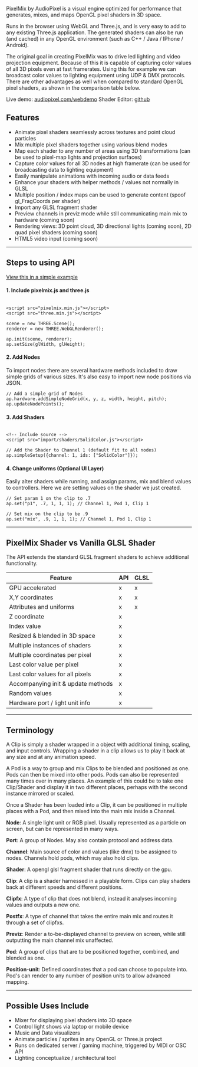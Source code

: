 

PixelMix by AudioPixel is a visual engine optimized for performance that generates, mixes, and maps OpenGL pixel shaders in 3D space.

Runs in the browser using WebGL and Three.js, and is very easy to add to any existing Three.js application.
The generated shaders can also be run (and cached) in any OpenGL environment (such as C++ / Java / IPhone / Android).

The original goal in creating PixelMix was to drive led lighting and video projection equipment. Because of this it is capable of capturing color values of all 3D pixels even at fast framerates. Using this for example we can broadcast color values to lighting equipment using UDP & DMX protocols. There are other advantages as well when compared to standard OpenGL pixel shaders, as shown in the comparison table below.

Live demo: [audiopixel.com/webdemo](https://audiopixel.com/webdemo)
Shader Editor: [github](https://github.com/hepp/audiopixel3/blob/master/examples/shader_edit.html)

## Features ##

* Animate pixel shaders seamlessly across textures and point cloud particles 
* Mix multiple pixel shaders together using various blend modes
* Map each shader to any number of areas using 3D transformations (can be used to pixel-map lights and projection surfaces)
* Capture color values for all 3D nodes at high framerate (can be used for broadcasting data to lighting equipment)
* Easily manipulate animations with incoming audio or data feeds
* Enhance your shaders with helper methods / values not normally in GLSL
* Multiple position / index maps can be used to generate content (spoof gl_FragCoords per shader)
* Import any GLSL fragment shader
* Preview channels in previz mode while still communicating main mix to hardware (coming soon)
* Rendering views: 3D point cloud, 3D directional lights (coming soon), 2D quad pixel shaders (coming soon)
* HTML5 video input (coming soon)


---

## Steps to using API ##

[View this in a simple example](https://github.com/hepp/audiopixel3/blob/master/examples/basic_example.html)

#### 1. Include pixelmix.js and three.js ####

```

<script src="pixelmix.min.js"></script>
<script src="three.min.js"></script>

scene = new THREE.Scene();
renderer = new THREE.WebGLRenderer(); 

ap.init(scene, renderer);
ap.setSize(glWidth, glHeight);

```
#### 2. Add Nodes ####

To import nodes there are several hardware methods included to draw simple grids of various sizes.
It's also easy to import new node positions via JSON.

```
// Add a simple grid of Nodes 
ap.hardware.addSimpleNodeGrid(x, y, z, width, height, pitch);
ap.updateNodePoints();

```
#### 3. Add Shaders ####

```

<!-- Include source -->
<script src="import/shaders/SolidColor.js"></script>

// Add the Shader to Channel 1 (default fit to all nodes)
ap.simpleSetup({channel: 1, ids: ["SolidColor"]});

```

#### 4. Change uniforms (Optional UI Layer) ####

Easily alter shaders while running, and assign params, mix and blend values to controllers. 
Here we are setting values on the shader we just created.

```
// Set param 1 on the clip to .7
ap.set("p1", .7, 1, 1, 1); // Channel 1, Pod 1, Clip 1

// Set mix on the clip to be .9
ap.set("mix", .9, 1, 1, 1); // Channel 1, Pod 1, Clip 1

```




---


## PixelMix Shader vs Vanilla GLSL Shader ##
The API extends the standard GLSL fragment shaders to achieve additional functionality.

| Feature | API | GLSL |
|----------------- | -------------------- | --------------------- |
| GPU accelerated | x | x |
| X,Y coordinates | x | x |
| Attributes and uniforms | x | x |
| Z coordinate | x | |
| Index value | x | |
| Resized & blended in 3D space | x | |
| Multiple instances of shaders | x | |
| Multiple coordinates per pixel | x | |
| Last color value per pixel | x | |
| Last color values for all pixels | x | |
| Accompanying init & update methods | x | |
| Random values | x | |
| Hardware port / light unit info | x | |

---


## Terminology ##

A Clip is simply a shader wrapped in a object with additional timing, scaling, and input controls. 
Wrapping a shader in a clip allows us to play it back at any size and at any animation speed.

A Pod is a way to group and mix Clips to be blended and positioned as one. Pods can then be mixed into other pods. Pods can also be represented many times over in many places. An example of this could be to take one Clip/Shader and display it in two different places, perhaps with the second instance mirrored or scaled. 

Once a Shader has been loaded into a Clip, it can be positioned in multiple places with a Pod, and then mixed into the main mix inside a Channel.




**Node**: A single light unit or RGB pixel. Usually represented as a particle on screen, but can be represented in many ways.

**Port**: A group of Nodes. May also contain protocol and address data.

**Channel**: Main source of color and values (like dmx) to be assigned to nodes. Channels hold pods, which may also hold clips.

**Shader**: A opengl glsl fragment shader that runs directly on the gpu.

**Clip**: A clip is a shader harnessed in a playable form. Clips can play shaders back at different speeds and different positions.

**Clipfx**: A type of clip that does not blend, instead it analyses incoming values and outputs a new one.

**Postfx**: A type of channel that takes the entire main mix and routes it through a set of clipfxs.

**Previz**: Render a to-be-displayed channel to preview on screen, while still outputting the main channel mix unaffected.

**Pod**: A group of clips that are to be positioned together, combined, and blended as one.

**Position-unit**: Defined coordinates that a pod can choose to populate into. Pod's can render to any number of position units to allow advanced mapping.

---

## Possible Uses Include ##

* Mixer for displaying pixel shaders into 3D space
* Control light shows via laptop or mobile device
* Music and Data visualizers
* Animate particles / sprites in any OpenGL or Three.js project
* Runs on dedicated server / gaming machine, triggered by MIDI or OSC API
* Lighting conceptualize / architectural tool

